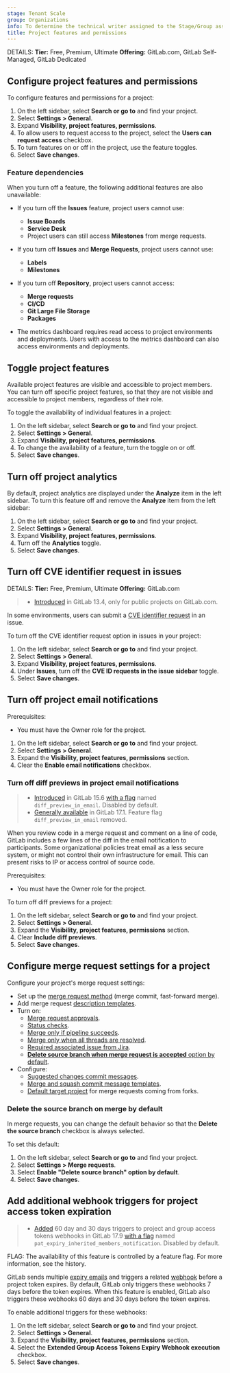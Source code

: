 ```yaml
---
stage: Tenant Scale
group: Organizations
info: To determine the technical writer assigned to the Stage/Group associated with this page, see https://handbook.gitlab.com/handbook/product/ux/technical-writing/#assignments
title: Project features and permissions
---
```


DETAILS:
**Tier:** Free, Premium, Ultimate
**Offering:** GitLab.com, GitLab Self-Managed, GitLab Dedicated

## Configure project features and permissions

To configure features and permissions for a project:

1. On the left sidebar, select **Search or go to** and find your project.
1. Select **Settings > General**.
1. Expand **Visibility, project features, permissions**.
1. To allow users to request access to the project, select the **Users can request access** checkbox.
1. To turn features on or off in the project, use the feature toggles.
1. Select **Save changes**.

### Feature dependencies

When you turn off a feature, the following additional features are also unavailable:

- If you turn off the **Issues** feature, project users cannot use:

  - **Issue Boards**
  - **Service Desk**
  - Project users can still access **Milestones** from merge requests.

- If you turn off **Issues** and **Merge Requests**, project users cannot use:

  - **Labels**
  - **Milestones**

- If you turn off **Repository**, project users cannot access:

  - **Merge requests**
  - **CI/CD**
  - **Git Large File Storage**
  - **Packages**

- The metrics dashboard requires read access to project environments and deployments.
  Users with access to the metrics dashboard can also access environments and deployments.

## Toggle project features

Available project features are visible and accessible to project members.
You can turn off specific project features, so that they are not visible
and accessible to project members, regardless of their role.

To toggle the availability of individual features in a project:

1. On the left sidebar, select **Search or go to** and find your project.
1. Select **Settings > General**.
1. Expand **Visibility, project features, permissions**.
1. To change the availability of a feature, turn the toggle on or off.
1. Select **Save changes**.

## Turn off project analytics

By default, project analytics are displayed under the **Analyze** item in the left sidebar.
To turn this feature off and remove the **Analyze** item from the left sidebar:

1. On the left sidebar, select **Search or go to** and find your project.
1. Select **Settings > General**.
1. Expand **Visibility, project features, permissions**.
1. Turn off the **Analytics** toggle.
1. Select **Save changes**.

## Turn off CVE identifier request in issues

DETAILS:
**Tier:** Free, Premium, Ultimate
**Offering:** GitLab.com

> - [Introduced](https://gitlab.com/gitlab-org/gitlab/-/merge_requests/41203) in GitLab 13.4, only for public projects on GitLab.com.

In some environments, users can submit a [CVE identifier request](../../application_security/cve_id_request.md) in an issue.

To turn off the CVE identifier request option in issues in your project:

1. On the left sidebar, select **Search or go to** and find your project.
1. Select **Settings > General**.
1. Expand **Visibility, project features, permissions**.
1. Under **Issues**, turn off the **CVE ID requests in the issue sidebar** toggle.
1. Select **Save changes**.

## Turn off project email notifications

Prerequisites:

- You must have the Owner role for the project.

1. On the left sidebar, select **Search or go to** and find your project.
1. Select **Settings > General**.
1. Expand the **Visibility, project features, permissions** section.
1. Clear the **Enable email notifications** checkbox.

### Turn off diff previews in project email notifications

> - [Introduced](https://gitlab.com/gitlab-org/gitlab/-/issues/24733) in GitLab 15.6 [with a flag](../../../administration/feature_flags.md) named `diff_preview_in_email`. Disabled by default.
> - [Generally available](https://gitlab.com/gitlab-org/gitlab/-/issues/382055) in GitLab 17.1. Feature flag `diff_preview_in_email` removed.

When you review code in a merge request and comment on a line of code, GitLab
includes a few lines of the diff in the email notification to participants.
Some organizational policies treat email as a less secure system, or might not
control their own infrastructure for email. This can present risks to IP or
access control of source code.

Prerequisites:

- You must have the Owner role for the project.

To turn off diff previews for a project:

1. On the left sidebar, select **Search or go to** and find your project.
1. Select **Settings > General**.
1. Expand the **Visibility, project features, permissions** section.
1. Clear **Include diff previews**.
1. Select **Save changes**.

## Configure merge request settings for a project

Configure your project's merge request settings:

- Set up the [merge request method](../merge_requests/methods/_index.md) (merge commit, fast-forward merge).
- Add merge request [description templates](../description_templates.md).
- Turn on:
  - [Merge request approvals](../merge_requests/approvals/_index.md).
  - [Status checks](../merge_requests/status_checks.md).
  - [Merge only if pipeline succeeds](../merge_requests/auto_merge.md).
  - [Merge only when all threads are resolved](../merge_requests/_index.md#prevent-merge-unless-all-threads-are-resolved).
  - [Required associated issue from Jira](../../../integration/jira/issues.md#require-associated-jira-issue-for-merge-requests-to-be-merged).
  - [**Delete source branch when merge request is accepted** option by default](#delete-the-source-branch-on-merge-by-default).
- Configure:
  - [Suggested changes commit messages](../merge_requests/reviews/suggestions.md#configure-the-commit-message-for-applied-suggestions).
  - [Merge and squash commit message templates](../merge_requests/commit_templates.md).
  - [Default target project](../merge_requests/creating_merge_requests.md#set-the-default-target-project) for merge requests coming from forks.

### Delete the source branch on merge by default

In merge requests, you can change the default behavior so that the
**Delete the source branch** checkbox is always selected.

To set this default:

1. On the left sidebar, select **Search or go to** and find your project.
1. Select **Settings > Merge requests**.
1. Select **Enable "Delete source branch" option by default**.
1. Select **Save changes**.

## Add additional webhook triggers for project access token expiration

> - [Added](https://gitlab.com/gitlab-org/gitlab/-/issues/463016) 60 day and 30 days triggers to project and group access tokens webhooks in GitLab 17.9 [with a flag](../../../administration/feature_flags.md) named `pat_expiry_inherited_members_notification`. Disabled by default.

FLAG:
The availability of this feature is controlled by a feature flag. For more information, see the history.

GitLab sends multiple [expiry emails](project_access_tokens.md#project-access-token-expiry-emails) and triggers a related [webhook](../integrations/webhook_events.md#project-and-group-access-token-events) before a project token expires. By default, GitLab only triggers these webhooks 7 days before the token expires. When this feature is enabled, GitLab also triggers these webhooks 60 days and 30 days before the token expires.

To enable additional triggers for these webhooks:

1. On the left sidebar, select **Search or go to** and find your project.
1. Select **Settings > General**.
1. Expand the **Visibility, project features, permissions** section.
1. Select the **Extended Group Access Tokens Expiry Webhook execution** checkbox.
1. Select **Save changes**.
